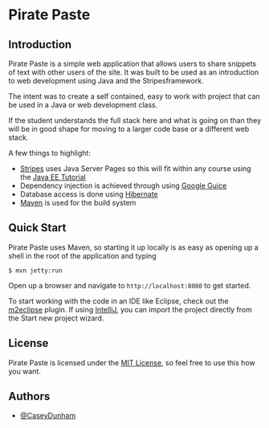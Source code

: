 # Pirate Paste

## Introduction

Pirate Paste is a simple web application that allows users to share snippets of text with other users of the site. It was built to be used as an introduction to web development using Java and the Stripesframework. 

The intent was to create a self contained, easy to work with project that can be used in a Java or web development class. 

If the student understands the full stack here and what is going on than they will be in good shape for moving to a larger code base or a different web stack. 

A few things to highlight:

*  [Stripes](http://stripesframework.org) uses Java Server Pages so this will fit within any course using the [Java EE Tutorial](http://docs.oracle.com/javaee/6/tutorial/doc/)
*  Dependency injection is achieved through using [Google Guice](https://code.google.com/p/google-guice/)
*  Database access is done using [Hibernate](http://www.hibernate.org/)
* [Maven](http://maven.apache.org/) is used for the build system

## Quick Start

Pirate Paste uses Maven, so starting it up locally is as easy as opening up a shell in the root of the application and typing

    $ mvn jetty:run

Open up a browser and navigate to `http://localhost:8080` to get started.

To start working with the code in an IDE like Eclipse, check out the [m2eclipse](http://www.sonatype.org/m2eclipse/) plugin. 
If using [IntelliJ](http://www.jetbrains.com/idea/), you can import the project directly from the Start new project wizard.

## License

Pirate Paste is licensed under the [MIT License](http://opensource.org/licenses/MIT), so feel free to use this how you want.

## Authors

* [@CaseyDunham](https://twitter.com/Caseydunham)
